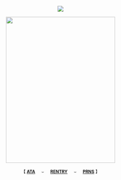 <div align="center">
 
![](https://komarev.com/ghpvc/?username=bordIands&color=lightgrey&label=.ᐟ.ᐟ)

<img align="center" width="300" height="400" src="https://files.catbox.moe/cs6dit.png">

<div align="center"> 

<sub>【 [**ATA**](https://inumaki.atabook.org/)⠀⠀⌣⠀⠀[**RENTRY**](https://rentry.co/lovethreat)⠀⠀⌣⠀⠀[**PRNS**](https://pronouns.cc/@lovethreat) 】</sub>
